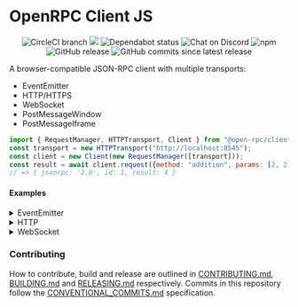 # OpenRPC Client JS

<center>
  <span>
    <img alt="CircleCI branch" src="https://img.shields.io/circleci/project/github/open-rpc/client-js/master.svg">
    <img src="https://codecov.io/gh/open-rpc/client-js/branch/master/graph/badge.svg" />
    <img alt="Dependabot status" src="https://api.dependabot.com/badges/status?host=github&repo=open-rpc/client-js" />
    <img alt="Chat on Discord" src="https://img.shields.io/badge/chat-on%20discord-7289da.svg" />
    <img alt="npm" src="https://img.shields.io/npm/dt/@open-rpc/client-js.svg" />
    <img alt="GitHub release" src="https://img.shields.io/github/release/open-rpc/client-js.svg" />
    <img alt="GitHub commits since latest release" src="https://img.shields.io/github/commits-since/open-rpc/client-js/latest.svg" />
  </span>
</center>

A browser-compatible JSON-RPC client with multiple transports:

- EventEmitter
- HTTP/HTTPS
- WebSocket
- PostMessageWindow
- PostMessageIframe


```javascript
import { RequestManager, HTTPTransport, Client } from "@open-rpc/client-js";
const transport = new HTTPTransport("http://localhost:8545");
const client = new Client(new RequestManager([transport]));
const result = await client.request({method: "addition", params: [2, 2]});
// => { jsonrpc: '2.0', id: 1, result: 4 }
```

#### Examples

<details>
  <summary>EventEmitter</summary>

```javascript
import { EventEmitter } from "events";
import { RequestManager, EventEmitterTransport, Client } from "@open-rpc/client-js";

const chan1 = "chan1";
const chan2 = "chan2";

const emitter = new EventEmitter();
const transport = new EventEmitterTransport(emitter, chan1, chan2);
const requestManager = new RequestManager([transport]);
const client = new Client(requestManager);

// event emitter server code
emitter.on(chan1, (jsonrpcRequest) => {
  const res = {
    jsonrpc: "2.0",
    result: "potato",
    id: jsonrpcRequest.id,
  };
  emitter.emit(chan2, JSON.stringify(res));
});

const main = async () => {
  const result = await client.request({method: "addition", params: [2, 2]});
  console.log(result);
};

main().then(() => {
  console.log("DONE");
});
```

</details>


<details>
  <summary>HTTP</summary>

```javascript
import { RequestManager, Client, HTTPTransport } from "@open-rpc/client-js";

const transport = new HTTPTransport("http://localhost:3333");
const requestManager = new RequestManager([transport]);
const client = new Client(requestManager);

const main = async () => {
  const result = await client.request({method: "addition", params: [2, 2]});
  console.log(result);
};

main().then(() => {
  console.log("DONE");
});
```

</details>


<details>
  <summary>WebSocket</summary>

```javascript
import { RequestManager, Client, WebSocketTransport } from "@open-rpc/client-js";

const transport = new WebSocketTransport("ws://localhost:3333");
const requestManager = new RequestManager([transport]);
const client = new Client(requestManager);

const main = async () => {
  const result = await client.request({method: "addition", params: [2, 2]});
  console.log(result);
};

main().then(() => {
  console.log("DONE");
});

```

</details>


### Contributing

How to contribute, build and release are outlined in [CONTRIBUTING.md](CONTRIBUTING.md), [BUILDING.md](BUILDING.md) and [RELEASING.md](RELEASING.md) respectively. Commits in this repository follow the [CONVENTIONAL_COMMITS.md](CONVENTIONAL_COMMITS.md) specification.
